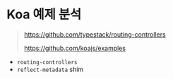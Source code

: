 # Koa 예제 분석

> https://github.com/typestack/routing-controllers
>
> https://github.com/koajs/examples



- `routing-controllers`
- `reflect-metadata` shim